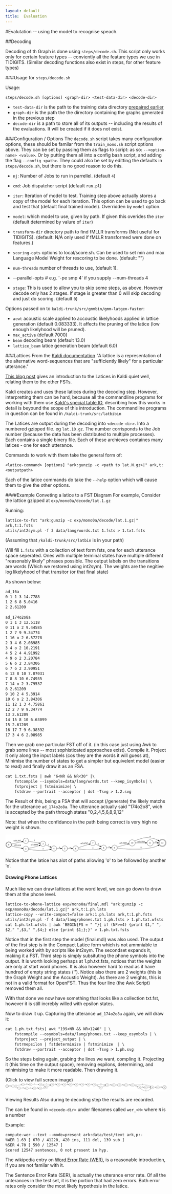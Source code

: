 ```yaml
---
layout: default
title:  Evaluation
---
```

#Evalutation -- using the model to recognise speach.

##Decoding

Decoding of th Graph is done using `steps/decode.sh`.
This script only works only for certain feature types -- conviently all the feature types we use in TIDIGITS. (Similar decoding functions also exist in steps, for other feature types)

###Usage for `steps/decode.sh`

Usage:
```
steps/decode.sh [options] <graph-dir> <test-data-dir> <decode-dir>
```

 - `test-data-dir` is the path to the training data directory [prepaired earlier](./data_prep)
 - `graph-dir` is the path the the directory containing the graphs generated in the previous step
 - `decode-dir` is a path to store all of its outputs -- including the results of the evaluations. It will be created if it does not exist.

###Configuration / Options 
The `decode.sh` script takes many configuration options, these should be familar from the `train_mono.sh` script options above.
They can be set by passing them as flags to script: as so: `--<option-name> <value>`.
Or by putting them all into a config bash script, and adding the flag `--config <path>`.
They could also be set by editting the defaults in `steps/decode.sh`, but there is no good reason to do this.


 * `nj`: Number of Jobs to run in parrellel. (default `4`) 
 * `cmd`:  Job dispatcher script  (default `run.pl`)


 * `iter`: Iteration of model to test. Training step above actually stores a copy of the model for each iteration. This option can be used to go back and test that (default final trained model). Overridden by `model` option.
 * `model`: which model to use, given by path. If given this overides the `iter` (default determined by valure of `iter`)
 
 * `transform-dir` directory path to find fMLLR transforms (Not useful for TIDIGITS). (default: N/A only used if fMLLR transformed were done on features.)
 * `scoring-opts` options to local/score.sh. Can be used to set min and max Language Model Weight for rescoring to be done. (default: "")
 * `num-threads` number of threads to use, (default 1).
 *  --parallel-opts <opts>                           # e.g. '-pe smp 4' if you supply --num-threads 4
 * `stage`: This is used to allow you to skip some steps, as above. However decode only has 2 stages. If stage is greater than 0 will skip decoding and just do scoring. (default `0`)

Options passed on to `kaldi-trunk/src/gmmbin/gmm-latgen-faster`:

 * `acwt` acoustic scale applied to accoustic likelyhoods applied in lattice generation (default 0.083333). It affects the pruning of the latice (low enough likelyhood will be pruned).
 * `max_active` (default 7000)
 * `beam` decoding beam (default 13.0)
 * `lattice_beam` latice generation beam (default 6.0)



###Lattices
From the [Kaldi documentation]( http://kaldi.sourceforge.net/lattices.html) "A lattice is a representation of the alternative word-sequences that are "sufficiently likely" for a particular utterance."

[This blog post](http://codingandlearning.blogspot.com.au/search/label/KWS14) gives an introduction to the Latices in Kaldi quiet well, relating them to the other FSTs.

Kaldi creates and uses these latices during the decoding step.
However, interpretting them can be hard, because all the commandline programs for working with them use [Kaldi's special table IO](http://kaldi.sourceforge.net/io_tut.html), describing how this works in detail is beyound the scope of this introduction.
The commandline programs in question can be found in `/kaldi-trunk/src/latbibin`


The Latices are output during the decoding into `<decode-dir>`. Into a numbered gzipped file. eg `lat.10.gz`. The number corrisponds to the Job number (because the data has been distributed to multiple processes). Each contains a single binery file.
Each of these archieves containes many latices - one for each utterance.

Commands to work with them take the general form of:

```
<latice-command> [options] "ark:gunzip -c <path to lat.N.gz>|" ark,t:<outputpath>

```
Each of the latice commands do take the `--help` option which will cause them to give the other options.

####Example Conveting a latice to a FST Diagram
For example,
Consider the lattice gzipped at `exp/mono0a/decode/lat.1.gz`

Running:

```
lattice-to-fst "ark:gunzip -c exp/mono0a/decode/lat.1.gz|" ark,t:1.fsts
utils/int2sym.pl -f 3 data/lang/words.txt 1.fsts > 1.txt.fsts

```

(Assuming that `/kaldi-trunk/src/latbin` is in your path)

Will fill `1.fsts` with a collection of text form fsts, one for each utterance space seperated.
Ones with multiple terminal states have multiple different "reasonably likely" phrases possible.
The output labels on the transitions are words (Which we restored using int2sym).
The weights are the negitive log likelyhood of that transitor (or that final state)

As shown below:

```
ad_16a 
0 1 1 3 14.7788 
1 2 6 8 5.0416 
2 2.61209 

ad_174o2o8a 
0 1 1 3 12.5118 
0 11 o 2 9.44585 
1 2 7 9 9.34774 
1 16 o 2 6.57278 
2 3 4 6 2.08985 
3 4 o 2 10.2191 
4 5 2 4 4.91992 
4 9 o 2 3.20784 
5 6 o 2 3.84306 
6 7 o 2 3.90951 
6 13 8 10 7.07031 
7 8 8 10 6.74935 
7 14 o 2 3.79537 
8 2.61209 
9 10 2 4 5.3914 
10 6 o 2 3.84306 
11 12 1 3 4.75861 
12 2 7 9 9.34774 
13 2.61209 
14 15 8 10 6.63099 
15 2.61209 
16 17 7 9 6.38392 
17 3 4 6 2.08985 
```

Then we grab one particular FST off of it. (in this case just  using Awk to grab some lines -- most sophisticated approaches exist). Compile it. 
Project it only along the input labels (cos they are the words it will guess at), Minimise the number of states to get a simpler but equivelent model (easier to read) and finally draw it as an FSA.

```
cat 1.txt.fsts | awk "6<NR && NR<30" |\
    fstcompile --isymbols=data/lang/words.txt --keep_isymbols| \ 
    fstproject | fstminimize| \ 
    fstdraw --portrait --acceptor | dot -Tsvg > 1.2.svg
```

The Result of this, being a FSA that will accept (/generate) the likely matchs for the utterance `ad_174o2o8a`. 
The utterance actually said "174o2o8", wich is accepted by the path through states "0,2,4,5,6,8,9,12"

Note: that when the confidance in the path being correct is very high no weight is shown.

![parse lattice](./174o2o8a.png)

Notice that the latice has alot of paths allowing 'o' to be followed by another 'o'.

#### Drawing Phone Lattices
Much like we can draw lattices at the word level,
we can go down to draw them at the phone level.


```
lattice-to-phone-lattice exp/mono0a/final.mdl "ark:gunzip -c exp/mono0a/decode/lat.1.gz|" ark,t:1.ph.lats
lattice-copy --write-compact=false ark:1.ph.lats ark,t:1.ph.fsts
utils/int2sym.pl -f 4 data/lang/phones.txt 1.ph.fsts > 1.ph.txt.wfsts
cat 1.ph.txt.wfsts | awk 'BEGIN{FS = " "}{ if (NF>=4) {print $1," ", $2," ",$3," ",$4;} else {print $1;};}' > 1.ph.txt.fsts
```

Notice that in the first step the model (final.mdl)  was also used.
The output of the first step is in the Compact Latice form which is not ammniable to being worked with by scripts like int2sym.
The secondset expands it, making it a FST.
Third step is simply subsituting the phone symbols into the output. It is worth looking perhaps at 1.ph.txt.fsts, notices that the weights are only at start word phones. It is also however hard to read as it have hundred of empty string states ('<eps>'). Notice also there are 2 weights (this is the Graph Weight and the Accustic Weight). 
As there are 2 weights, this is not in a valid format for OpenFST. Thus the four line (the Awk Script) removed them all.

With that done we now have something that looks like a collection txt.fst, however it is still increbly willed with epsilon states.

Now to draw it up. Capturing the utterance `ad_174o2o8a` again, we will draw it:

```
cat 1.ph.txt.fsts| awk "199<NR && NR<1246" | \
    fstcompile --osymbols=data/lang/phones.txt --keep_osymbols | \
    fstproject --project_output | \
    fstrmepsilon | fstdeterminize | fstminimize  | \
    fstdraw --portrait --acceptor | dot -Tsvg > 1.ph.svg
```

So the steps being again, grabing the lines we want, compling it.
Projecting it (this time on the output space),
removing espilons, determining, and minimising to make it more readable.
Then drawing it.

(Click to view full screen image)
[![phone lattice](./174o2o8aPhones.png)](./174o2o8aPhones.png)



Viewing Results
Also during te decoding step the results are recorded.

The  can be found in `<decode-dir>` under filenames called  `wer_<N>` where `N` is a number

Example:

```
compute-wer --text --mode=present ark:data/test/text ark,p:-
%WER 1.63 [ 670 / 41220, 420 ins, 111 del, 139 sub ]
%SER 4.70 [ 590 / 12547 ]
Scored 12547 sentences, 0 not present in hyp.
```

The wikipedia entry on [Word Error Rate (WER)](https://en.wikipedia.org/wiki/Word_error_rate), is a reasonable introduction, if you are not familar with it.

The Sentence Error Rate (SER), is actually the utterance error rate.
Of all the unterances in the test set, it is the portion that had zero errors.
Both error rates only consider the most likely hypothesis in the latice.

